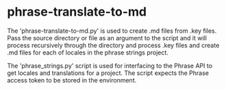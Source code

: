 # phrase-translate-to-md

The 'phrase-translate-to-md.py' is used to create .md files from .key files.
Pass the source directory or file as an argument to the script and 
it will process recursively through the directory and process .key files and create 
.md files for each of locales in the phrase strings project.

The 'phrase_strings.py' script is used for interfacing
to the Phrase API to get locales and translations for a project. The
script expects the Phrase access token to be stored in the environment.